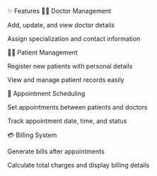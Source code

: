✨ Features
👨‍⚕️ Doctor Management

Add, update, and view doctor details

Assign specialization and contact information

🧍‍♂️ Patient Management

Register new patients with personal details

View and manage patient records easily

📅 Appointment Scheduling

Set appointments between patients and doctors

Track appointment date, time, and status

💳 Billing System

Generate bills after appointments

Calculate total charges and display billing details
